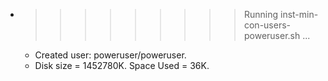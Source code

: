 * >>>>>>>>> Running inst-min-con-users-poweruser.sh ...
  * Created user: poweruser/poweruser.
  * Disk size = 1452780K. Space Used = 36K.
